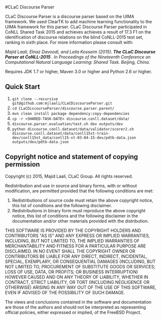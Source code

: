 #CLaC Discourse Parser


CLaC Discourse Parser is a discourse parser based on the UIMA framework. 
We used ClearTK to add machine learning functionality to the UIMA framework for this parser. 
CLaC Discourse Parser participated in CoNLL Shared Task 2015 and achieves achieves 
a result of 17.3 F1 on the identification of discourse relations on the blind CoNLL-2015 test set, 
ranking in sixth place. For more information please consult with:

<cite> Majid Laali, Elnaz Davoodi, and Leila Kosseim (2015).<b> The CLaC Discourse Parser at CoNLL-2015 </b>. In Proceedings of the Nineteenth Conference on Computational Natural Language Learning: Shared Task. Beijing, China.</cite>

Requires JDK 1.7 or higher, Maven 3.0 or higher and Python 2.6 or higher.

## Quick Start

1. `git clone --recursive git@github.com:mjlaali/CLaCDiscourseParser.git`
2. `cd CLaCDiscourseParser/discourse.parser.parent/`
3. `mvn clean install package dependency:copy-dependencies`
4. `cp -r <SHARED-TASK-DATE> discourse.conll.dataset/data/`
5. `discourse.parser.evaluation/test.sh dev outputs/dev`
6. `python discourse.conll.dataset/data/validator/scorer2.sh discourse.conll.dataset/data/conll15st-train-dev/conll15st_data/conll15-st-03-04-15-dev/pdtb-data.json outputs/dev/pdtb-data.json`


## Copyright notice and statement of copying permission

Copyright (c) 2015, Majid Laali, CLaC Group.
All rights reserved.

Redistribution and use in source and binary forms, with or without
modification, are permitted provided that the following conditions are met:

1. Redistributions of source code must retain the above copyright notice, this
   list of conditions and the following disclaimer.
2. Redistributions in binary form must reproduce the above copyright notice,
   this list of conditions and the following disclaimer in the documentation
   and/or other materials provided with the distribution.

THIS SOFTWARE IS PROVIDED BY THE COPYRIGHT HOLDERS AND CONTRIBUTORS "AS IS" AND
ANY EXPRESS OR IMPLIED WARRANTIES, INCLUDING, BUT NOT LIMITED TO, THE IMPLIED
WARRANTIES OF MERCHANTABILITY AND FITNESS FOR A PARTICULAR PURPOSE ARE
DISCLAIMED. IN NO EVENT SHALL THE COPYRIGHT OWNER OR CONTRIBUTORS BE LIABLE FOR
ANY DIRECT, INDIRECT, INCIDENTAL, SPECIAL, EXEMPLARY, OR CONSEQUENTIAL DAMAGES
(INCLUDING, BUT NOT LIMITED TO, PROCUREMENT OF SUBSTITUTE GOODS OR SERVICES;
LOSS OF USE, DATA, OR PROFITS; OR BUSINESS INTERRUPTION) HOWEVER CAUSED AND
ON ANY THEORY OF LIABILITY, WHETHER IN CONTRACT, STRICT LIABILITY, OR TORT
(INCLUDING NEGLIGENCE OR OTHERWISE) ARISING IN ANY WAY OUT OF THE USE OF THIS
SOFTWARE, EVEN IF ADVISED OF THE POSSIBILITY OF SUCH DAMAGE.

The views and conclusions contained in the software and documentation are those
of the authors and should not be interpreted as representing official policies,
either expressed or implied, of the FreeBSD Project.                                                           
